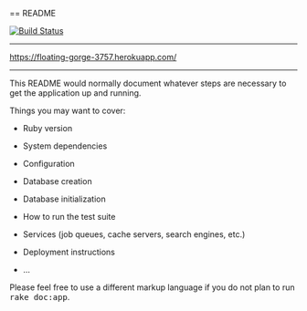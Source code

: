 == README <br>

[![Build Status](https://travis-ci.org/dcuddhy/gCamp.svg?branch=master)](https://travis-ci.org/dcuddhy/gCamp)


* * * * * * * * * * * *
https://floating-gorge-3757.herokuapp.com/
* * * * * * * * * * * *


This README would normally document whatever steps are necessary to get the
application up and running.

Things you may want to cover:

* Ruby version

* System dependencies

* Configuration

* Database creation

* Database initialization

* How to run the test suite

* Services (job queues, cache servers, search engines, etc.)

* Deployment instructions

* ...


Please feel free to use a different markup language if you do not plan to run
<tt>rake doc:app</tt>.

